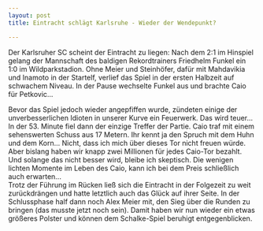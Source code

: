 ```yaml
---
layout: post
title: Eintracht schlägt Karlsruhe - Wieder der Wendepunkt?

---
```


Der Karlsruher SC scheint der Eintracht zu liegen: Nach dem 2:1 im Hinspiel gelang der Mannschaft des baldigen Rekordtrainers Friedhelm Funkel ein 1:0 im Wildparkstadion. Ohne Meier und Steinhöfer, dafür mit Mahdavikia und Inamoto in der Startelf, verlief das Spiel in der ersten Halbzeit auf schwachem Niveau. In der Pause wechselte Funkel aus und brachte Caio für Petkovic...

Bevor das Spiel jedoch wieder angepfiffen wurde, zündeten einige der unverbesserlichen Idioten in unserer Kurve ein Feuerwerk. Das wird teuer...  
In der 53. Minute fiel dann der einzige Treffer der Partie. Caio traf mit einem sehenswerten Schuss aus 17 Metern. Ihr kennt ja den Spruch mit dem Huhn und dem Korn... Nicht, dass ich mich über dieses Tor nicht freuen würde. Aber bislang haben wir knapp zwei Millionen für jedes Caio-Tor bezahlt. Und solange das nicht besser wird, bleibe ich skeptisch. Die wenigen lichten Momente im Leben des Caio, kann ich bei dem Preis schließlich auch erwarten...  
Trotz der Führung im Rücken ließ sich die Eintracht in der Folgezeit zu weit zurückdrängen und hatte letztlich auch das Glück auf ihrer Seite. In der Schlussphase half dann noch Alex Meier mit, den Sieg über die Runden zu bringen (das musste jetzt noch sein). Damit haben wir nun wieder ein etwas größeres Polster und können dem Schalke-Spiel beruhigt entgegenblicken.
